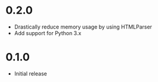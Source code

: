 # 0.2.0

* Drastically reduce memory usage by using HTMLParser
* Add support for Python 3.x

# 0.1.0

* Initial release

